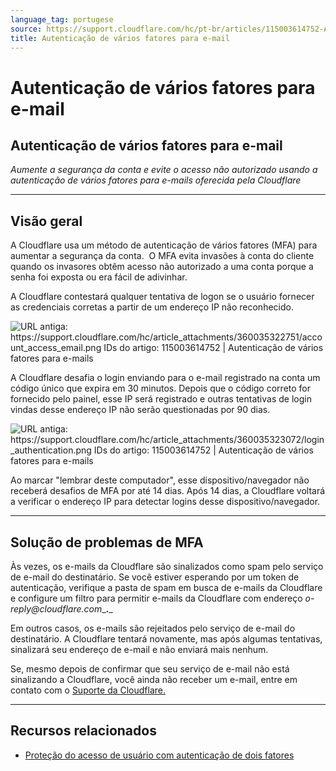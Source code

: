 ```yaml
---
language_tag: portugese
source: https://support.cloudflare.com/hc/pt-br/articles/115003614752-Autentica%C3%A7%C3%A3o-de-v%C3%A1rios-fatores-para-e-mail
title: Autenticação de vários fatores para e-mail
---
```


# Autenticação de vários fatores para e-mail

## Autenticação de vários fatores para e-mail

_Aumente a segurança da conta e evite o acesso não autorizado usando a autenticação de vários fatores para e-mails oferecida pela Cloudflare_

___

## Visão geral

A Cloudflare usa um método de autenticação de vários fatores (MFA) para aumentar a segurança da conta.  O MFA evita invasões à conta do cliente quando os invasores obtêm acesso não autorizado a uma conta porque a senha foi exposta ou era fácil de adivinhar.

A Cloudflare contestará qualquer tentativa de logon se o usuário fornecer as credenciais corretas a partir de um endereço IP não reconhecido.

![URL antiga: https://support.cloudflare.com/hc/article_attachments/360035322751/account_access_email.png IDs do artigo: 115003614752 | Autenticação de vários fatores para e-mails
](/support/static/hc-import-account_access_email.png)

A Cloudflare desafia o login enviando para o e-mail registrado na conta um código único que expira em 30 minutos. Depois que o código correto for fornecido pelo painel, esse IP será registrado e outras tentativas de login vindas desse endereço IP não serão questionadas por 90 dias.

![URL antiga: https://support.cloudflare.com/hc/article_attachments/360035323072/login_authentication.png IDs do artigo: 115003614752 | Autenticação de vários fatores para e-mails
](/support/static/hc-import-login_authentication.png)

Ao marcar "lembrar deste computador", esse dispositivo/navegador não receberá desafios de MFA por até 14 dias. Após 14 dias, a Cloudflare voltará a verificar o endereço IP para detectar logins desse dispositivo/navegador.

___

## Solução de problemas de MFA

Às vezes, os e-mails da Cloudflare são sinalizados como spam pelo serviço de e-mail do destinatário. Se você estiver esperando por um token de autenticação, verifique a pasta de spam em busca de e-mails da Cloudflare e configure um filtro para permitir e-mails da Cloudflare com endereço _o-reply@cloudflare.com__**.**_

Em outros casos, os e-mails são rejeitados pelo serviço de e-mail do destinatário. A Cloudflare tentará novamente, mas após algumas tentativas, sinalizará seu endereço de e-mail e não enviará mais nenhum.

Se, mesmo depois de confirmar que seu serviço de e-mail não está sinalizando a Cloudflare, você ainda não receber um e-mail, entre em contato com o [Suporte da Cloudflare.](https://support.cloudflare.com/requests/new)

___

## Recursos relacionados

-   [Proteção do acesso de usuário com autenticação de dois fatores](https://support.cloudflare.com/hc/pt-br/articles/200167906)
